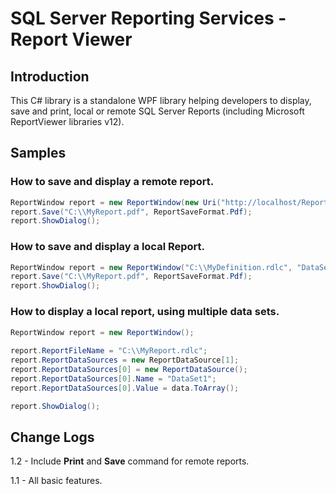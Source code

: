 # SQL Server Reporting Services - Report Viewer

## Introduction

This C# library is a standalone WPF library helping developers to display, save and print, 
local or remote SQL Server Reports (including Microsoft ReportViewer libraries v12).

## Samples

### How to save and display a remote report.

```csharp
ReportWindow report = new ReportWindow(new Uri("http://localhost/ReportServer"), "/MyDocument/MyReport");    
report.Save("C:\\MyReport.pdf", ReportSaveFormat.Pdf);
report.ShowDialog();
```

### How to save and display a local Report.

```csharp
ReportWindow report = new ReportWindow("C:\\MyDefinition.rdlc", "DataSet1", data);
report.Save("C:\\MyReport.pdf", ReportSaveFormat.Pdf);
report.ShowDialog();
```

### How to display a local report, using multiple data sets.

```csharp
ReportWindow report = new ReportWindow();
        
report.ReportFileName = "C:\\MyReport.rdlc";
report.ReportDataSources = new ReportDataSource[1];
report.ReportDataSources[0] = new ReportDataSource();
report.ReportDataSources[0].Name = "DataSet1";
report.ReportDataSources[0].Value = data.ToArray();

report.ShowDialog();
```

## Change Logs

1.2 - Include **Print** and **Save** command for remote reports.

1.1 - All basic features.